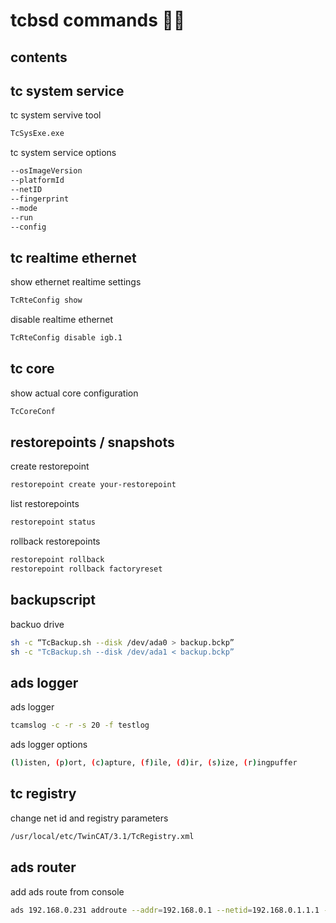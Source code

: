<!-- omit in toc -->
# tcbsd commands 👨‍🔧

<!-- omit in toc -->
## contents

## tc system service

tc system servive tool

```sh
TcSysExe.exe 
```

tc system service options

```sh
--osImageVersion
--platformId
--netID
--fingerprint
--mode
--run
--config 
```

## tc realtime ethernet

show ethernet realtime settings

```sh
TcRteConfig show
```

disable realtime ethernet

```sh
TcRteConfig disable igb.1
```

## tc core

show actual core configuration

```sh
TcCoreConf
```

## restorepoints / snapshots

create restorepoint

```sh
restorepoint create your-restorepoint
```

list restorepoints

```sh
restorepoint status
```

rollback restorepoints

```sh
restorepoint rollback    
restorepoint rollback factoryreset 
```

## backupscript

backuo drive

```sh
sh -c “TcBackup.sh --disk /dev/ada0 > backup.bckp”
sh -c "TcBackup.sh --disk /dev/ada1 < backup.bckp”
```

## ads logger

ads logger

```sh
tcamslog -c -r -s 20 -f testlog
```

ads logger options

```sh
(l)isten, (p)ort, (c)apture, (f)ile, (d)ir, (s)ize, (r)ingpuffer
```

## tc registry

change net id and registry parameters

```sh
/usr/local/etc/TwinCAT/3.1/TcRegistry.xml
```

## ads router

add ads route from console

```sh
ads 192.168.0.231 addroute --addr=192.168.0.1 --netid=192.168.0.1.1.1 --password=1 --routename =example.beckhoff.com
```
